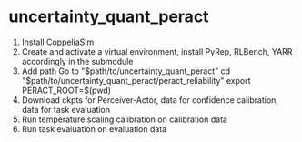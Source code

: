 # uncertainty_quant_peract

1. Install CoppeliaSim
2. Create and activate a virtual environment, install PyRep, RLBench, YARR accordingly in the submodule
3. Add path Go to "$path/to/uncertainty_quant_peract"
   cd "$path/to/uncertainty_quant_peract/peract_reliability"
   export PERACT_ROOT=$(pwd)
5. Download ckpts for Perceiver-Actor, data for confidence calibration, data for task evaluation
6. Run temperature scaling calibration on calibration data
7. Run task evaluation on evaluation data
